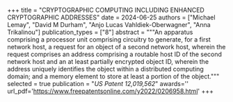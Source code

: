 +++
title = "CRYPTOGRAPHIC COMPUTING INCLUDING ENHANCED CRYPTOGRAPHIC ADDRESSES"
date = 2024-06-25
authors = ["Michael Lemay", "David M Durham", "Anjo Lucas Vahldiek-Oberwagner", "Anna Trikalinou"]
publication_types = ["8"]
abstract = """An apparatus comprising a processor unit comprising circuitry to generate, for a first network host, a request for an object of a second network host, wherein the request comprises an address comprising a routable host ID of the second network host and an at least partially encrypted object ID, wherein the address uniquely identifies the object within a distributed computing domain; and a memory element to store at least a portion of the object."""
selected = true
publication = "*US Patent 12,019,562*"
awards=''
url_pdf='https://www.freepatentsonline.com/y2022/0206958.html'
+++

